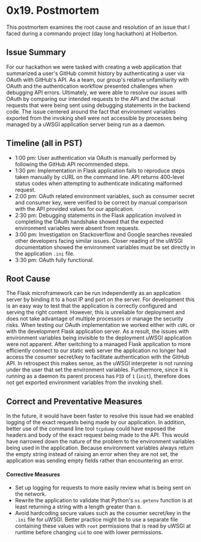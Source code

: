 # 0x19. Postmortem
This postmortem examines the root cause and resolution of an issue that I faced during a commando project (day long hackathon) at Holberton.

## Issue Summary
For our hackathon we were tasked with creating a web application that summarized a user's GitHub commit history by authenticating a user via OAuth with GitHub's API. As a team, our group's relative unfamiliarity with OAuth and the authentication workflow presented challenges when debugging API errors. Ultimately, we were able to resolve our issues with OAuth by comparing our intended requests to the API and the actual requests that were being sent using debugging statements in the backend code. The issue centered around the fact that environment variables exported from the invoking shell were not accessible by processes being managed by a uWSGI application server being run as a daemon.

## Timeline (all in PST)
- 1:00 pm: User authentication via OAuth is manually performed by following the GitHub API recommended steps.
- 1:30 pm: Implementation in Flask application fails to reproduce steps taken manually by cURL on the command line. API returns 400-level status codes when attempting to authenticate indicating malformed request.
- 2:00 pm: OAuth related environment variables, such as consumer secret and consumer key, were verified to be correct by manual comparison with the API provided values for our application.
- 2:30 pm: Debugging statements in the Flask application involved in completing the OAuth handshake showed that the expected environment variables were absent from requests.
- 3:00 pm: Investigation on Stackoverflow and Google searches revealed other developers facing similar issues. Closer reading of the uWSGI documentation showed the environment variables must be set directly in the application `.ini` file.
- 3:30 pm: OAuth fully functional.

## Root Cause
The Flask microframework can be run independently as an application server by binding it to a host IP and port on the server. For development this is an easy way to test that the application is correctly configured and serving the right content. However, this is unreliable for deployment and does not take advantage of multiple processors or manage the security risks. When testing our OAuth implementation we worked either with `cURL` or with the development Flask application server. As a result, the issues with environment variables being invisible to the deployment uWSGI application were not apparent. After switching to a managed Flask application to more efficiently connect to our static web server the application no longer had access the cosumer secret/key to facilitate authentication with the GitHub API. In retrospect this makes sense, as the uWSGI interpreter is not running under the user that set the environment variables. Furthermore, since it is running as a daemon its parent process has `PID` of `1` (`init`), therefore does not get exported environment variables from the invoking shell.

## Correct and Preventative Measures
In the future, it would have been faster to resolve this issue had we enabled logging of the exact requests being made by our application. In addition, better use of the command line tool `tcpdump` could have exposed the headers and body of the exact request being made to the API. This would have narrowed down the nature of the problem to the environment variables being used in the application. Because environment variables always return the empty string instead of raising an error when they are not set, the application was sending empty fields rather than encountering an error.
#### Corrective Measures
- Set up logging for requests to more easily review what is being sent on the network.
- Rewrite the application to validate that Python's `os.getenv` function is at least returning a string with a length greater than `0`.
- Avoid hardcoding secure values such as the cosumer secret/key in the `.ini` file for uWSGI. Better practice might be to use a separate file containing these values with `root` permissions that is read by uWSGI at runtime before changing `uid` to one with lower permissions.
